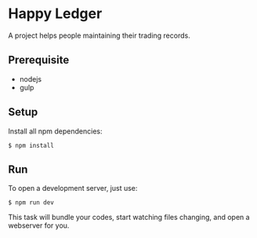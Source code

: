# Happy Ledger

A project helps people maintaining their trading records.

## Prerequisite

* nodejs
* gulp

## Setup

Install all npm dependencies:

```
$ npm install
```

## Run

To open a development server, just use:

```
$ npm run dev
```

This task will bundle your codes, start watching files changing, and open a webserver for you.

